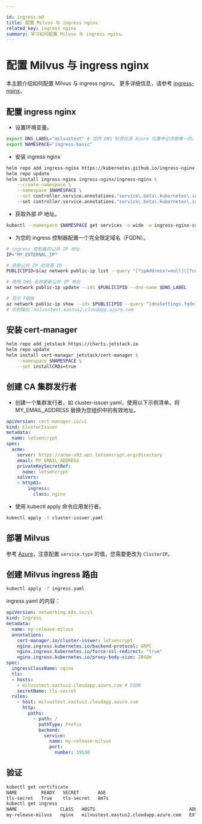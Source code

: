 ```yaml
---

id: ingress.md
title: 配置 Milvus 与 ingress nginx
related_key: ingress nginx
summary: 学习如何配置 Milvus 与 ingress nginx。
---
```


# 配置 Milvus 与 ingress nginx
本主题介绍如何配置 Milvus 与 ingress nginx。
更多详细信息，请参考 [ingress-nginx](https://learn.microsoft.com/en-us/azure/aks/ingress-tls?tabs=azure-cli)。

## 配置 ingress nginx

- 设置环境变量。
```bash
export DNS_LABEL="milvustest" # 您的 DNS 标签在其 Azure 位置中必须是唯一的。
export NAMESPACE="ingress-basic"
```

- 安装 ingress nginx
```bash
helm repo add ingress-nginx https://kubernetes.github.io/ingress-nginx
helm repo update
helm install ingress-nginx ingress-nginx/ingress-nginx \
    --create-namespace \
    --namespace $NAMESPACE \
    --set controller.service.annotations."service\.beta\.kubernetes\.io/azure-dns-label-name"=$DNS_LABEL \  
    --set controller.service.annotations."service\.beta\.kubernetes\.io/azure-load-balancer-health-probe-request-path"=/healthz
```

- 获取外部 IP 地址。
```bash
kubectl --namespace $NAMESPACE get services -o wide -w ingress-nginx-controller
```

- 为您的 ingress 控制器配置一个完全限定域名（FQDN）。
```bash
# ingress 控制器的公共 IP 地址
IP="MY_EXTERNAL_IP"

# 获取公共 IP 的资源 ID
PUBLICIPID=$(az network public-ip list --query "[?ipAddress!=null]|[?contains(ipAddress, '$IP')].[id]" --output tsv)

# 使用 DNS 名称更新公共 IP 地址
az network public-ip update --ids $PUBLICIPID --dns-name $DNS_LABEL

# 显示 FQDN
az network public-ip show --ids $PUBLICIPID --query "[dnsSettings.fqdn]" --output tsv
# 示例输出：milvustest.eastus2.cloudapp.azure.com
```

## 安装 cert-manager

```bash
helm repo add jetstack https://charts.jetstack.io
helm repo update
helm install cert-manager jetstack/cert-manager \
    --namespace $NAMESPACE \
    --set installCRDs=true
```

## 创建 CA 集群发行者

- 创建一个集群发行者，如 cluster-issuer.yaml，使用以下示例清单。将 MY_EMAIL_ADDRESS 替换为您组织中的有效地址。
```yaml
apiVersion: cert-manager.io/v1
kind: ClusterIssuer
metadata:
  name: letsencrypt
spec:
  acme:
    server: https://acme-v02.api.letsencrypt.org/directory
    email: MY_EMAIL_ADDRESS
    privateKeySecretRef:
      name: letsencrypt
    solvers:
    - http01:
        ingress:
          class: nginx
```

- 使用 kubectl apply 命令应用发行者。
```bash
kubectl apply -f cluster-issuer.yaml
```

## 部署 Milvus
参考 [Azure](https://milvus.io/docs/azure.md)，注意配置 `service.type` 的值，您需要更改为 `ClusterIP`。

## 创建 Milvus ingress 路由
```bash
kubectl apply -f ingress.yaml
``` 

ingress.yaml 的内容：
```yaml
apiVersion: networking.k8s.io/v1
kind: Ingress
metadata:
  name: my-release-milvus
  annotations:
    cert-manager.io/cluster-issuer: letsencrypt
    nginx.ingress.kubernetes.io/backend-protocol: GRPC
    nginx.ingress.kubernetes.io/force-ssl-redirect: "true"
    nginx.ingress.kubernetes.io/proxy-body-size: 2048m
spec:
  ingressClassName: nginx
  tls:
  - hosts:
    - milvustest.eastus2.cloudapp.azure.com # FQDN
    secretName: tls-secret
  rules:
    - host: milvustest.eastus2.cloudapp.azure.com
      http:
        paths:
          - path: /
            pathType: Prefix
            backend:
              service:
                name: my-release-milvus
                port:
                  number: 19530
```

## 验证
```bash
kubectl get certificate 
NAME         READY   SECRET       AGE
tls-secret   True    tls-secret   8m7s
kubectl get ingress
NAME                CLASS   HOSTS                                   ADDRESS        PORTS     AGE
my-release-milvus   nginx   milvustest.eastus2.cloudapp.azure.com   EXTERNAL-IP   